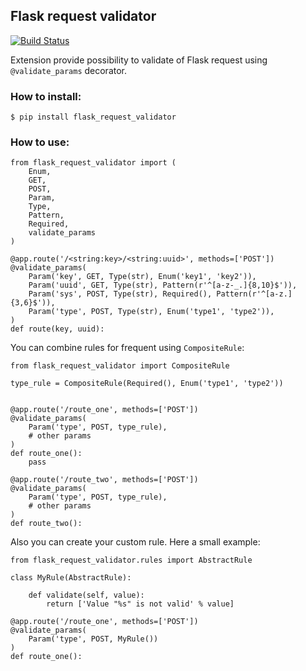 ## Flask request validator

[![Build Status](https://api.travis-ci.org/d-ganchar/flask_request_validator.svg?branch=master)](https://travis-ci.org/d-ganchar/flask_request_validator)


Extension provide possibility to validate of Flask request using `@validate_params` decorator.

### How to install:

```
$ pip install flask_request_validator
```

### How to use:

```
from flask_request_validator import (
    Enum,
    GET,
    POST,
    Param,
    Type,
    Pattern,
    Required,
    validate_params
)

@app.route('/<string:key>/<string:uuid>', methods=['POST'])
@validate_params(
    Param('key', GET, Type(str), Enum('key1', 'key2')),
    Param('uuid', GET, Type(str), Pattern(r'^[a-z-_.]{8,10}$')),
    Param('sys', POST, Type(str), Required(), Pattern(r'^[a-z.]{3,6}$')),
    Param('type', POST, Type(str), Enum('type1', 'type2')),
)
def route(key, uuid):
```

You can combine rules for frequent using `CompositeRule`:

```
from flask_request_validator import CompositeRule

type_rule = CompositeRule(Required(), Enum('type1', 'type2'))


@app.route('/route_one', methods=['POST'])
@validate_params(
    Param('type', POST, type_rule),
    # other params
)
def route_one():
    pass

@app.route('/route_two', methods=['POST'])
@validate_params(
    Param('type', POST, type_rule),
    # other params
)
def route_two():
```

Also you can create your custom rule. Here a small example:

```
from flask_request_validator.rules import AbstractRule

class MyRule(AbstractRule):

    def validate(self, value):
        return ['Value "%s" is not valid' % value]

@app.route('/route_one', methods=['POST'])
@validate_params(
    Param('type', POST, MyRule())
)
def route_one():
```